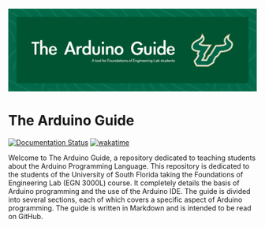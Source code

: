 ![The Arduino Guide Header](./docs/_static/the_arduino_guide.png)

# The Arduino Guide

[![Documentation Status](https://readthedocs.org/projects/the-arduino-guide/badge/?version=latest)](https://the-arduino-guide.readthedocs.io/en/latest/)
[![wakatime](https://wakatime.com/badge/user/9e70bc6a-2430-4dc3-a452-4ec4d2a7a8b9/project/e65c8b32-b5ea-43ae-9362-9ea23fe3f91e.svg)](https://wakatime.com/badge/user/9e70bc6a-2430-4dc3-a452-4ec4d2a7a8b9/project/e65c8b32-b5ea-43ae-9362-9ea23fe3f91e)

Welcome to The Arduino Guide, a repository dedicated to teaching students about the Arduino Programming Language. This repository is dedicated to the students of the University of South Florida taking the Foundations of Engineering Lab (EGN 3000L) course. It completely details the basis of Arduino programming and the use of the Arduino IDE. The guide is divided into several sections, each of which covers a specific aspect of Arduino programming. The guide is written in Markdown and is intended to be read on GitHub.
